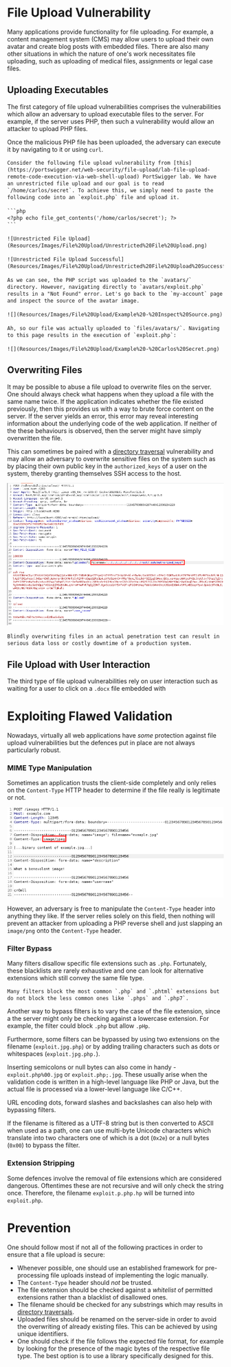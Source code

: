 # File Upload Vulnerability
Many applications provide functionality for file uploading. For example, a content management system (CMS) may allow users to upload their own avatar and create blog posts with embedded files. There are also many other situations in which the nature of one's work necessitates file uploading, such as uploading of medical files, assignments or legal case files.

## Uploading Executables
The first category of file upload vulnerabilities comprises the vulnerabilities which allow an adversary to upload executable files to the server. For example, if the server uses PHP, then such a vulnerability would allow an attacker to upload PHP files.

Once the malicious PHP file has been uploaded, the adversary can execute it by navigating to it or using `curl`.

~~~admonish example
Consider the following file upload vulnerability from [this](https://portswigger.net/web-security/file-upload/lab-file-upload-remote-code-execution-via-web-shell-upload) PortSwigger lab. We have an unrestricted file upload and our goal is to read `/home/carlos/secret`. To achieve this, we simply need to paste the following code into an `exploit.php` file and upload it.

```php
<?php echo file_get_contents('/home/carlos/secret'); ?>
```

![Unrestricted File Upload](Resources/Images/File%20Upload/Unrestricted%20File%20Upload.png)

![Unrestricted File Upload Successful](Resources/Images/File%20Upload/Unrestricted%20File%20Upload%20Successful.png)

As we can see, the PHP script was uploaded to the `avatars/` directory. However, navigating directly to `avatars/exploit.php` results in a "Not Found" error. Let's go back to the `my-account` page and inspect the source of the avatar image.

![](Resources/Images/File%20Upload/Example%20-%20Inspect%20Source.png)

Ah, so our file was actually uploaded to `files/avatars/`. Navigating to this page results in the execution of `exploit.php`:

![](Resources/Images/File%20Upload/Example%20-%20Carlos%20Secret.png)
~~~

## Overwriting Files
It may be possible to abuse a file upload to overwrite files on the server. One should always check what happens when they upload a file with the same name twice. If the application indicates whether the file existed previously, then this provides us with a way to brute force content on the server. If the server yields an error, this error may reveal interesting information about the underlying code of the web application. If neither of the these behaviours is observed, then the server might have simply overwritten the file.

This can sometimes be paired with a [directory traversal](Directory%20Traversal.md) vulnerability and may allow an adversary to overwrite sensitive files on the system such as by placing their own public key in the `authorized_keys` of a user on the system, thereby granting themselves SSH access to the host.

![](Resources/Images/File%20Upload/File%20Upload%20Overwrite%20File.png)

```admonish warning
Blindly overwriting files in an actual penetration test can result in serious data loss or costly downtime of a production system.
```

## File Upload with User Interaction
The third type of file upload vulnerabilities rely on user interaction such as waiting for a user to click on a `.docx` file embedded with

# Exploiting Flawed Validation
Nowadays, virtually all web applications have *some* protection against file upload vulnerabilities but the defences put in place are not always particularly robust.

### MIME Type Manipulation
Sometimes an application trusts the client-side completely and only relies on the `Content-Type` HTTP header to determine if the file really is legitimate or not.

![](Resources/Images/File%20Upload/MIME%20Type%20Manipulation.png)

However, an adversary is free to manipulate the `Content-Type` header into anything they like. If the server relies solely on this field, then nothing will prevent an attacker from uploading a PHP reverse shell and just slapping an `image/png` onto the `Content-Type` header.

### Filter Bypass
Many filters disallow specific file extensions such as `.php`. Fortunately, these blacklists are rarely exhaustive and one can look for alternative extensions which still convey the same file type.

~~~admonish example
Many filters block the most common `.php` and `.phtml` extensions but do not block the less common ones like `.phps` and `.php7`.
~~~

Another way to bypass filters is to vary the case of the file extension, since a the server might only be checking against a lowercase extension. For example, the filter could block `.php` but allow `.pHp`.

Furthermore, some filters can be bypassed by using two extensions on the filename (`exploit.jpg.php`) or by adding trailing characters such as dots or whitespaces (`exploit.jpg.php.`). 

Inserting semicolons or null bytes can also come in handy - `exploit.php%00.jpg` or `exploit.php;.jpg`. These usually arise when the validation code is written in a high-level language like PHP or Java, but the actual file is processed via a lower-level language like C/C++.

URL encoding dots, forward slashes and backslashes can also help with bypassing filters.

If the filename is filtered as a UTF-8 string but is then converted to ASCII when used as a path, one can use multi-byte Unicode characters which translate into two characters one of which is a dot (`0x2e`) or a null bytes (`0x00`) to bypass the filter. 

### Extension Stripping
Some defences involve the removal of file extensions which are considered dangerous. Oftentimes these are not recursive and will only check the string once. Therefore, the filename `exploit.p.php.hp` will be turned into `exploit.php`.

# Prevention
One should follow most if not all of the following practices in order to ensure that a file upload is secure:
- Whenever possible, one should use an established framework for pre-processing file uploads instead of implementing the logic manually.
- The `Content-Type` header should *not* be trusted.
- The file extension should be checked against a *whitelist* of permitted extensions rather than a blacklist of disallowed ones.
- The filename should be checked for any substrings which may results in [directory traversals](Directory%20Traversal.md).
- Uploaded files should be renamed on the server-side in order to avoid the overwriting of already existing files. This can  be achieved by using unique identifiers.
- One should check if the file follows the expected file format, for example by looking for the presence of the magic bytes of the respective file type. The best option is to use a library specifically designed for this.